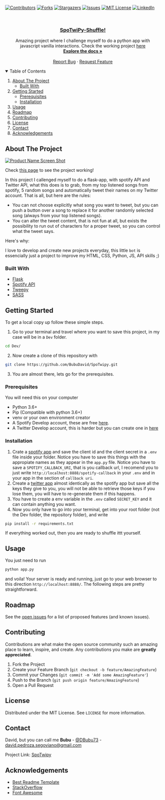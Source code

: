 <!--
*** Thanks for checking out the Best-README-Template. If you have a suggestion
*** that would make this better, please fork the repo and create a pull request
*** or simply open an issue with the tag "enhancement".
*** Thanks again! Now go create something AMAZING! :D
-->

<!-- PROJECT SHIELDS -->
<!--
*** I'm using markdown "reference style" links for readability.
*** Reference links are enclosed in brackets [ ] instead of parentheses ( ).
*** See the bottom of this document for the declaration of the reference variables
*** for contributors-url, forks-url, etc. This is an optional, concise syntax you may use.
*** https://www.markdownguide.org/basic-syntax/#reference-style-links
-->

[![Contributors][contributors-shield]][contributors-url]
[![Forks][forks-shield]][forks-url]
[![Stargazers][stars-shield]][stars-url]
[![Issues][issues-shield]][issues-url]
[![MIT License][license-shield]][license-url]
[![LinkedIn][linkedin-shield]][linkedin-url]

<!-- PROJECT LOGO -->
<br />
<p align="center">

  <h3 align="center"><a href="http://spotwipy-shuffle.glitch.me/">SpoTwiPy-Shuffle!</a></h3>

  <p align="center">
    Amazing project where I challenge myself to do a python app with javascript vanilla interactions.
    Check the working project <a href="http://spotwipy-shuffle.glitch.me/">here</a>
    <br />
    <a href="https://github.com/BubuDavid/SpoTwipy.git"><strong>Explore the docs »</strong></a>
    <br />
    <br />
    <a href="https://github.com/BubuDavid/SpoTwipy.git/issues">Report Bug</a>
    ·
    <a href="https://github.com/BubuDavid/SpoTwipy.git/issues">Request Feature</a>
  </p>
</p>

<!-- TABLE OF CONTENTS -->
<details open="open">
  <summary>Table of Contents</summary>
  <ol>
    <li>
      <a href="#about-the-project">About The Project</a>
      <ul>
        <li><a href="#built-with">Built With</a></li>
      </ul>
    </li>
    <li>
      <a href="#getting-started">Getting Started</a>
      <ul>
        <li><a href="#prerequisites">Prerequisites</a></li>
        <li><a href="#installation">Installation</a></li>
      </ul>
    </li>
    <li><a href="#usage">Usage</a></li>
    <li><a href="#roadmap">Roadmap</a></li>
    <li><a href="#contributing">Contributing</a></li>
    <li><a href="#license">License</a></li>
    <li><a href="#contact">Contact</a></li>
    <li><a href="#acknowledgements">Acknowledgements</a></li>
  </ol>
</details>

<!-- ABOUT THE PROJECT -->

## About The Project

[![Product Name Screen Shot][product-screenshot]](http://spotwipy-shuffle.glitch.me/)

Check [this page](http://spotwipy-shuffle.glitch.me/) to see the project working!

In this project I callenged myself to do a flask-app, with spotify API and Twitter API, what this does is to grab, from my top listened songs from spotify, 5 random songs and automatically tweet their names on my Twitter account. That is all, but here are the rules:

- You can not choose explicitly what song you want to tweet, but you can push a button over a song to replace it for another randomly selected song (always from your top listened songs).
- You can alter the tweet content, that is not fun at all, but exists the possibility to run out of characters for a proper tweet, so you can control what the tweet says.

Here's why:

I love to develop and create new projects everyday, this little `bot` is essencially just a project to improve my HTML, CSS, Python, JS, API skills ;)

### Built With

- [Flask](https://flask.palletsprojects.com/en/2.0.x/)
- [Spotify API](https://developer.spotify.com/)
- [Tweepy](https://www.tweepy.org/)
- [SASS](https://sass-lang.com/)

<!-- GETTING STARTED -->

## Getting Started

To get a local copy up follow these simple steps.

1. Go to your terminal and travel where you want to save this project, in my case will be in a `Dev` folder.

```bash
cd Dev/
```

2. Now create a clone of this repository with

```bash
git clone https://github.com/BubuDavid/SpoTwipy.git
```

3. You are almost there, lets go for the prerequisites.

### Prerequisites

You will need this on your computer

- Python 3.6+
- Pip (Compatible with python 3.6+)
- venv or your own environment creator
- A Spotify Develop account, these are free [here](https://developer.spotify.com/).
- A Twitter Develop account, this is harder but you can create one in [here](https://developer.twitter.com/)

### Installation

1. Crate a [spotify app](https://developer.spotify.com/documentation/web-api/quick-start/) and save the client id and the client secret in a `.env` file inside your folder. Notice you have to save this things with the appropiate names as they appear in the `app.py` file. Notice you have to save a `SPOTIFY_CALLBACK_URI`, that is you callback url, I recomend you to just write `http://localhost:8888/spotify-callback` in your `.env` and in your app in the section of `callback uri`.
2. Create a [twitter app](https://developer.twitter.com/en) almost identically as the spotify app but save all the keys they give to you, you will not be able to retrieve those keys if you lose them, you will have to re-generate them if this happens.
3. You have to create a env variable in the `.env` called `SECRET_KEY` and it can contain anything you want.
4. Now you only have to go into your terminal, get into your root folder (not the Dev folder, the repository folder), and write

```bash
pip install -r requirements.txt
```

If everything worked out, then you are ready to shuffle ittt yourself.

<!-- USAGE EXAMPLES -->

## Usage

You just need to run

```bash
python app.py
```

and voila! Your server is ready and running, just go to your web browser to this direction `http://localhost:8888/`. The following steps are pretty straightforward.

<!-- ROADMAP -->

## Roadmap

See the [open issues](https://github.com/BubuDavid/SpoTwipy.git/issues) for a list of proposed features (and known issues).

<!-- CONTRIBUTING -->

## Contributing

Contributions are what make the open source community such an amazing place to learn, inspire, and create. Any contributions you make are **greatly appreciated**.

1. Fork the Project
2. Create your Feature Branch (`git checkout -b feature/AmazingFeature`)
3. Commit your Changes (`git commit -m 'Add some AmazingFeature'`)
4. Push to the Branch (`git push origin feature/AmazingFeature`)
5. Open a Pull Request

<!-- LICENSE -->

## License

Distributed under the MIT License. See `LICENSE` for more information.

<!-- CONTACT -->

## Contact

David, but you can call me **Bubu** - [@DBubu73](https://twitter.com/DBubu73) - david.pedroza.segoviano@gmail.com

Project Link: [SpoTwipy](https://github.com/BubuDavid/SpoTwipy.git)

<!-- ACKNOWLEDGEMENTS -->

## Acknowledgements

- [Best Readme Template](https://github.com/othneildrew/Best-README-Template)
- [StackOverflow](https://stackoverflow.com/)
- [Font Awesome](https://fontawesome.com)

<!-- MARKDOWN LINKS & IMAGES -->
<!-- https://www.markdownguide.org/basic-syntax/#reference-style-links -->

[contributors-shield]: https://img.shields.io/github/contributors/BubuDavid/SpoTwipy.svg?style=for-the-badge
[contributors-url]: https://github.com/BubuDavid/SpoTwipy.git/graphs/contributors
[forks-shield]: https://img.shields.io/github/forks/BubuDavid/SpoTwipy.svg?style=for-the-badge
[forks-url]: https://github.com/BubuDavid/SpoTwipy.git/network/members
[stars-shield]: https://img.shields.io/github/stars/BubuDavid/SpoTwipy.svg?style=for-the-badge
[stars-url]: https://github.com/BubuDavid/SpoTwipy.git/stargazers
[issues-shield]: https://img.shields.io/github/issues/BubuDavid/SpoTwipy.svg?style=for-the-badge
[issues-url]: https://github.com/BubuDavid/SpoTwipy.git/issues
[license-shield]: https://img.shields.io/github/license/BubuDavid/SpoTwipy.svg?style=for-the-badge
[license-url]: https://github.com/BubuDavid/SpoTwipy.git/blob/master/LICENSE.txt
[linkedin-shield]: https://img.shields.io/badge/-LinkedIn-black.svg?style=for-the-badge&logo=linkedin&colorB=555
[linkedin-url]: https://www.linkedin.com/in/davidpedrozasegoviano/
[product-screenshot]: static/images/screenshot.gif
